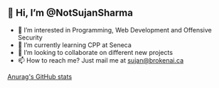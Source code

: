 ## 👋 Hi, I’m @NotSujanSharma
- 👀 I’m interested in Programming, Web Development and Offensive Security
- 🌱 I’m currently learning CPP at Seneca
- 💞️ I’m looking to collaborate on different new projects
- 📫 How to reach me? Just mail me at sujan@brokenai.ca

[default]: https://github-readme-stats.vercel.app/api?username=NotSujanSharma&show_icons=true
[Anurag's GitHub stats](https://github-readme-stats.vercel.app/api?username=NotSujanSharma&theme=radical&show_icons=true)

<!---
NotSujanSharma/NotSujanSharma is a ✨ special ✨ repository because its `README.md` (this file) appears on your GitHub profile.
You can click the Preview link to take a look at your changes.
--->
